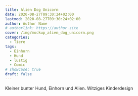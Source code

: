 ```yaml
---
title: Alien Dog Unicorn
date: 2020-08-27T09:30:24+02:00
lastmod: 2020-08-27T09:30:24+02:00
author: Author Name
# authorlink: https://author.site
cover: /img/mockup_alien_dog_unicorn.png
categories:
  - Tiere
tags:
  - Einhorn
  - Hund
  - lustig
  - Comic
# showcase: true
draft: false
---
```


Kleiner bunter Hund, Einhorn und Alien. Witziges Kinderdesign